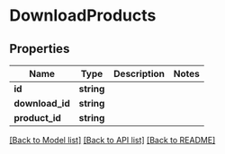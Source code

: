 # DownloadProducts

## Properties
Name | Type | Description | Notes
------------ | ------------- | ------------- | -------------
**id** | **string** |  | 
**download_id** | **string** |  | 
**product_id** | **string** |  | 

[[Back to Model list]](../README.md#documentation-for-models) [[Back to API list]](../README.md#documentation-for-api-endpoints) [[Back to README]](../README.md)


